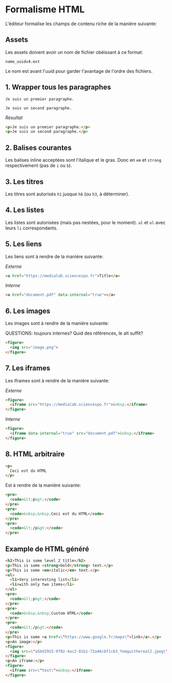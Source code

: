 # Formalisme HTML

L'éditeur formalise les champs de contenu riche de la manière suivante:

## Assets

Les assets doivent avoir un nom de fichier obéissant à ce format:

```
name_uuidv4.ext
```

Le nom est avant l'uuid pour garder l'avantage de l'ordre des fichiers.

## 1. Wrapper tous les paragraphes

```
Je suis un premier paragraphe.

Je suis un second paragraphe.
```

*Résultat*

```html
<p>Je suis un premier paragraphe.</p>
<p>Je suis un second paragraphe.</p>
```

## 2. Balises courantes

Les balises inline acceptées sont l'italique et le gras. Donc en `em` et `strong` respectivement (pas de `i` ou `b`).

## 3. Les titres

Les titres sont autorisés `h1` jusque `h6` (ou `h3`, à déterminer).

## 4. Les listes

Les listes sont autorisées (mais pas nestées, pour le moment). `ul` et `ol` avec leurs `li` correspondants.

## 5. Les liens

Les liens sont à rendre de la manière suivante:

*Externe*

```html
<a href="https://medialab.sciencespo.fr">Title</a> 
```

*Interne*

```html
<a href="document.pdf" data-internal="true"></a>
```

## 6. Les images

Les images sont à rendre de la manière suivante:

QUESTIONS: toujours internes? Quid des références, le alt suffit?

```html
<figure>
  <img src="image.png">
</figure>
```

## 7. Les iframes

Les iframes sont à rendre de la manière suivante:

*Externe*

```html
<figure>
  <iframe src="https://medialab.sciencespo.fr">&nbsp;</iframe>
</figure>
```

*Interne*

```html
<figure>
  <iframe data-internal="true" src="document.pdf">&nbsp;</iframe>
</figure>
```

## 8. HTML arbitraire

```html
<p>
  Ceci est du HTML
</p>
```

Est à rendre de la manière suivante:

```html
<pre>
  <code>&lt;p&gt;</code>
</pre>
<pre>
  <code>&nbsp;&nbsp;Ceci est du HTML</code>
</pre>
<pre>
  <code>&lt;/p&gt;</code>
</pre>
```

## Example de HTML généré

```html
<h2>This is some level 2 title</h2>
<p>This is some <strong>bold</strong> text.</p>
<p>This is some <em>italic</em> text.</p>
<ul>
  <li>Very interesting list</li>
  <li>with only two items</li>
</ul>
<pre>
  <code>&lt;p&gt;</code>
</pre>
<pre>
  <code>&nbsp;&nbsp;Custom HTML</code>
</pre>
<pre>
  <code>&lt;/p&gt;</code>
</pre>
<p>This is some <a href=\"https://www.google.fr/maps\">link</a>.</p>
<p>An image:</p>
<figure>
  <img src=\"a5bd2915-9702-4ac2-81b1-72a46cbf1c63_Yomguithereal2.jpeg\"/>
</figure>
<p>An iframe:</p>
<figure>
  <iframe src=\"test\">&nbsp;</iframe>
</figure>
```
